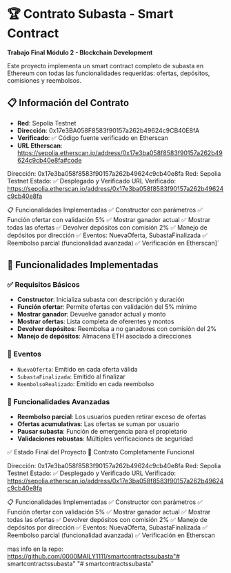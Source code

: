 # 🏆 Contrato Subasta - Smart Contract

**Trabajo Final Módulo 2 - Blockchain Development**

Este proyecto implementa un smart contract completo de subasta en Ethereum con todas las funcionalidades requeridas: ofertas, depósitos, comisiones y reembolsos.

## 📋 Información del Contrato

- **Red**: Sepolia Testnet
- **Dirección**: 0x17e3BA058F8583f90157a262b49624c9CB40E8fA
- **Verificado**: ✅ Código fuente verificado en Etherscan
- **URL Etherscan**: https://sepolia.etherscan.io/address/0x17e3ba058f8583f90157a262b49624c9cb40e8fa#code

Dirección: 0x17e3ba058f8583f90157a262b49624c9cb40e8fa
Red: Sepolia Testnet
Estado: ✅ Desplegado y Verificado
URL Verificado: https://sepolia.etherscan.io/address/0x17e3ba058f8583f90157a262b49624c9cb40e8fa

📋 Funcionalidades Implementadas
✅ Constructor con parámetros
✅ Función ofertar con validación 5%
✅ Mostrar ganador actual
✅ Mostrar todas las ofertas
✅ Devolver depósitos con comisión 2%
✅ Manejo de depósitos por dirección
✅ Eventos: NuevaOferta, SubastaFinalizada
✅ Reembolso parcial (funcionalidad avanzada)
✅ Verificación en Etherscan]`

## 🎯 Funcionalidades Implementadas

### ✅ Requisitos Básicos
- **Constructor**: Inicializa subasta con descripción y duración
- **Función ofertar**: Permite ofertas con validación del 5% mínimo
- **Mostrar ganador**: Devuelve ganador actual y monto
- **Mostrar ofertas**: Lista completa de oferentes y montos
- **Devolver depósitos**: Reembolsa a no ganadores con comisión del 2%
- **Manejo de depósitos**: Almacena ETH asociado a direcciones

### 🔔 Eventos
- `NuevaOferta`: Emitido en cada oferta válida
- `SubastaFinalizada`: Emitido al finalizar
- `ReembolsoRealizado`: Emitido en cada reembolso

### 🚀 Funcionalidades Avanzadas
- **Reembolso parcial**: Los usuarios pueden retirar exceso de ofertas
- **Ofertas acumulativas**: Las ofertas se suman por usuario
- **Pausar subasta**: Función de emergencia para el propietario
- **Validaciones robustas**: Múltiples verificaciones de seguridad

✅ Estado Final del Proyecto
🎯 Contrato Completamente Funcional

Dirección: 0x17e3ba058f8583f90157a262b49624c9cb40e8fa
Red: Sepolia Testnet
Estado: ✅ Desplegado y Verificado
URL Verificado: https://sepolia.etherscan.io/address/0x17e3ba058f8583f90157a262b49624c9cb40e8fa

📋 Funcionalidades Implementadas
✅ Constructor con parámetros
✅ Función ofertar con validación 5%
✅ Mostrar ganador actual
✅ Mostrar todas las ofertas
✅ Devolver depósitos con comisión 2%
✅ Manejo de depósitos por dirección
✅ Eventos: NuevaOferta, SubastaFinalizada
✅ Reembolso parcial (funcionalidad avanzada)
✅ Verificación en Etherscan

mas info en la repo:
https://github.com/0000MAILY1111/smartcontractssubasta"# smartcontractssubasta" 
"# smartcontractssubasta" 
